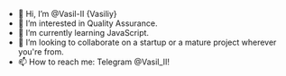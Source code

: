 - 👋 Hi, I’m @Vasil-II {Vasiliy}
- 👀 I’m interested in Quality Assurance.
- 🌱 I’m currently learning JavaScript.
- 💞️ I’m looking to collaborate on a startup or a mature project wherever you're from.
- 📫 How to reach me: Telegram @Vasil_II!

<!---
Vasil-II/Vasil-II is a ✨ special ✨ repository because its `README.md` (this file) appears on your GitHub profile.
You can click the Preview link to take a look at your changes.
--->

